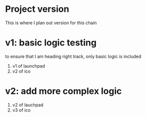 # Project version
This is where I plan out version for this chain

# v1: basic logic testing
to ensure that I am heading right track, only basic logic is included
1. v1 of launchpad
2. v2 of ico

# v2: add more complex logic
1. v2 of lauchpad
2. v3 of ico
